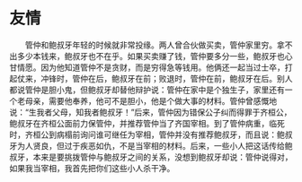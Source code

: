 # 友情
　　管仲和鲍叔牙年轻的时候就非常投缘。两人曾合伙做买卖，管仲家里穷。拿不出多少本钱来，鲍叔牙也不在乎。如果买卖赚了钱，管仲要多分一些，鲍叔牙也心甘情愿。因为他知道管仲不是贪财，而是穷得急等钱用。他俩还一起当过士卒，打起仗来，冲锋时，管仲在后，鲍叔牙在前；败退时，管仲在前，鲍叔牙在后。别人都说管仲是胆小鬼，但鲍叔牙却替他辩护说：管仲在家中是个独生子，家里还有一个老母亲，需要他奉养，他可不是胆小，他是个做大事的材料。管仲曾感慨地说：“生我者父母，知我者鲍叔牙！”后来，管仲因为错保公子纠而得罪于齐桓公，鲍叔牙在齐桓公面前力保管仲，并推荐管仲当了齐国宰相。到了管仲病重，临死时，齐桓公到病榻前询问谁可继任为宰相，管仲并没有推荐鲍叔牙，而且说：鲍叔牙为人贤良，但过于疾恶如仇，不是当宰相的材料。后来，一些小人把这话传给鲍叔牙，本来是要挑拨管仲与鲍叔牙之间的关系，没想到鲍叔牙却说：管仲说得对，如果我当宰相，我首先把你们这些小人杀干净。
 